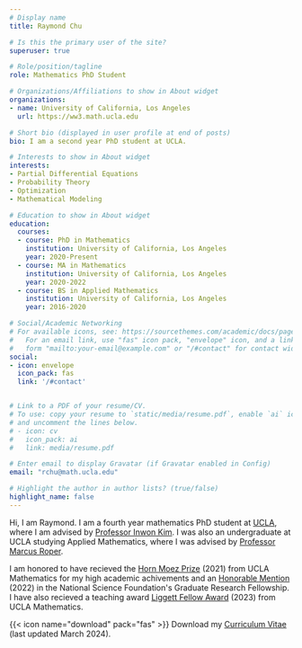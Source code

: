 ```yaml
---
# Display name
title: Raymond Chu

# Is this the primary user of the site?
superuser: true

# Role/position/tagline
role: Mathematics PhD Student

# Organizations/Affiliations to show in About widget
organizations:
- name: University of California, Los Angeles
  url: https://ww3.math.ucla.edu

# Short bio (displayed in user profile at end of posts)
bio: I am a second year PhD student at UCLA.

# Interests to show in About widget
interests:
- Partial Differential Equations
- Probability Theory
- Optimization
- Mathematical Modeling

# Education to show in About widget
education:
  courses:
  - course: PhD in Mathematics
    institution: University of California, Los Angeles
    year: 2020-Present
  - course: MA in Mathematics
    institution: University of California, Los Angeles
    year: 2020-2022
  - course: BS in Applied Mathematics
    institution: University of California, Los Angeles
    year: 2016-2020

# Social/Academic Networking
# For available icons, see: https://sourcethemes.com/academic/docs/page-builder/#icons
#   For an email link, use "fas" icon pack, "envelope" icon, and a link in the
#   form "mailto:your-email@example.com" or "/#contact" for contact widget.
social:
- icon: envelope
  icon_pack: fas
  link: '/#contact'


# Link to a PDF of your resume/CV.
# To use: copy your resume to `static/media/resume.pdf`, enable `ai` icons in `params.toml`, 
# and uncomment the lines below.
# - icon: cv
#   icon_pack: ai
#   link: media/resume.pdf

# Enter email to display Gravatar (if Gravatar enabled in Config)
email: "rchu@math.ucla.edu"

# Highlight the author in author lists? (true/false)
highlight_name: false
---
```


Hi, I am Raymond. I am a fourth year mathematics PhD student at [UCLA](https://ww3.math.ucla.edu), where I am advised by [Professor Inwon Kim](https://www.math.ucla.edu/~ikim/). I was also an undergraduate at UCLA studying Applied Mathematics, where I was advised by [Professor Marcus Roper](https://www.marcusroper.org).

I am honored to have recieved the [Horn Moez Prize](https://ww3.math.ucla.edu/departmental-awards/) (2021) from UCLA Mathematics for my high academic achivements and an [Honorable Mention](https://www.nsfgrfp.org) (2022) in the National Science Foundation's Graduate Research Fellowship. I have also recieved a teaching award [Liggett Fellow Award](https://ww3.math.ucla.edu/departmental-awards/) (2023) from UCLA Mathematics.

{{< icon name="download" pack="fas" >}} Download my [Curriculum Vitae](https://drive.google.com/file/d/178UthJMxjzh-ChuqDLlMihKsu7mmVO5B/view?usp=share_link) (last updated March 2024).
